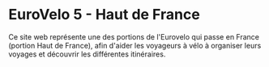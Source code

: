 <br>

<h1>EuroVelo 5 - Haut de France</h1>
<p>Ce site web représente une des portions de l'Eurovelo qui passe en France (portion Haut de France), afin d'aider les
voyageurs à vélo à organiser leurs voyages et découvrir les différentes itinéraires.</p>
